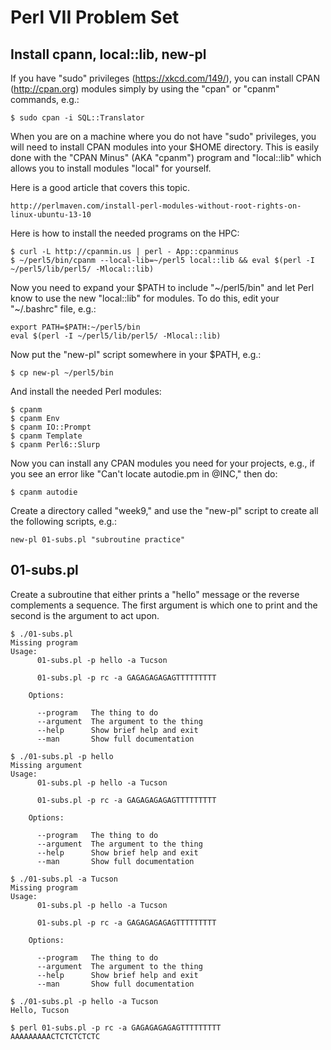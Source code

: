 # Perl VII Problem Set

## Install cpann, local::lib, new-pl

If you have "sudo" privileges (https://xkcd.com/149/), you can install
CPAN (http://cpan.org) modules simply by using the "cpan" or "cpanm" 
commands, e.g.:

    $ sudo cpan -i SQL::Translator

When you are on a machine where you do not have "sudo" privileges, 
you will need to install CPAN modules into your $HOME directory.  This 
is easily done with the "CPAN Minus" (AKA "cpanm") program and "local::lib"
which allows you to install modules "local" for yourself.

Here is a good article that covers this topic.

    http://perlmaven.com/install-perl-modules-without-root-rights-on-linux-ubuntu-13-10

Here is how to install the needed programs on the HPC:

    $ curl -L http://cpanmin.us | perl - App::cpanminus
    $ ~/perl5/bin/cpanm --local-lib=~/perl5 local::lib && eval $(perl -I ~/perl5/lib/perl5/ -Mlocal::lib)

Now you need to expand your $PATH to include "~/perl5/bin" and let Perl
know to use the new "local::lib" for modules.  To do this, edit your 
"~/.bashrc" file, e.g.:

    export PATH=$PATH:~/perl5/bin
    eval $(perl -I ~/perl5/lib/perl5/ -Mlocal::lib)

Now put the "new-pl" script somewhere in your $PATH, e.g.:

    $ cp new-pl ~/perl5/bin

And install the needed Perl modules:

    $ cpanm 
    $ cpanm Env
    $ cpanm IO::Prompt
    $ cpanm Template
    $ cpanm Perl6::Slurp

Now you can install any CPAN modules you need for your projects, e.g.,
if you see an error like "Can't locate autodie.pm in @INC," then do:

    $ cpanm autodie

Create a directory called "week9," and use the "new-pl" script to 
create all the following scripts, e.g.:

    new-pl 01-subs.pl "subroutine practice"

## 01-subs.pl

Create a subroutine that either prints a "hello" message or the 
reverse complements a sequence.  The first argument is which one
to print and the second is the argument to act upon.

    $ ./01-subs.pl
    Missing program
    Usage:
          01-subs.pl -p hello -a Tucson

          01-subs.pl -p rc -a GAGAGAGAGAGTTTTTTTTT

        Options:

          --program   The thing to do
          --argument  The argument to the thing
          --help      Show brief help and exit
          --man       Show full documentation
    
    $ ./01-subs.pl -p hello
    Missing argument
    Usage:
          01-subs.pl -p hello -a Tucson

          01-subs.pl -p rc -a GAGAGAGAGAGTTTTTTTTT

        Options:

          --program   The thing to do
          --argument  The argument to the thing
          --help      Show brief help and exit
          --man       Show full documentation
    
    $ ./01-subs.pl -a Tucson
    Missing program
    Usage:
          01-subs.pl -p hello -a Tucson

          01-subs.pl -p rc -a GAGAGAGAGAGTTTTTTTTT

        Options:

          --program   The thing to do
          --argument  The argument to the thing
          --help      Show brief help and exit
          --man       Show full documentation

    $ ./01-subs.pl -p hello -a Tucson
    Hello, Tucson

    $ perl 01-subs.pl -p rc -a GAGAGAGAGAGTTTTTTTTT
    AAAAAAAAACTCTCTCTCTC
